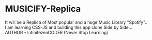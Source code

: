 # MUSICIFY-Replica
It will be a Replica of  Most popular and  a huge Music Library "Spotify"..
<br>
I am learning CSS-JS and building this app clone Side by Side....
<br>
AUTHOR - InfinitezenCODER (Never Stop Learning)
<br>

<!DOCTYPE html>
<html lang="en">
<head>
    <meta charset="UTF-8">
    <meta name="viewport" content="width=device-width, initial-scale=1.0">
    <title> Musicify - Anywhere you go </title>
    <script src="https://cdn.tailwindcss.com"></script>
    
    
</head>
<body>
</body>
</html>
